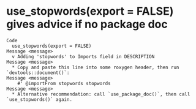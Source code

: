 # use_stopwords(export = FALSE) gives advice if no package doc

    Code
      use_stopwords(export = FALSE)
    Message <message>
      v Adding 'stopwords' to Imports field in DESCRIPTION
    Message <message>
      * Copy and paste this line into some roxygen header, then run `devtools::document()`:
    Message <message>
        #' @importFrom stopwords stopwords
    Message <message>
      * Alternative recommendation: call `use_package_doc()`, then call `use_stopwords()` again.

